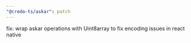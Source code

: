 ```yaml
---
"@credo-ts/askar": patch
---
```


fix: wrap askar operations with Uint8array to fix encoding issues in react native
